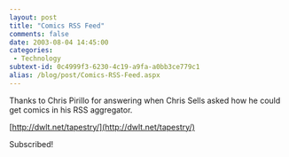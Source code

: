 ```yaml
---
layout: post
title: "Comics RSS Feed"
comments: false
date: 2003-08-04 14:45:00
categories:
 - Technology
subtext-id: 0c4999f3-6230-4c19-a9fa-a0bb3ce779c1
alias: /blog/post/Comics-RSS-Feed.aspx
---
```



Thanks to Chris Pirillo for answering when Chris Sells asked how he could get comics in his RSS aggregator.

[http://dwlt.net/tapestry/](http://dwlt.net/tapestry/)

Subscribed!
